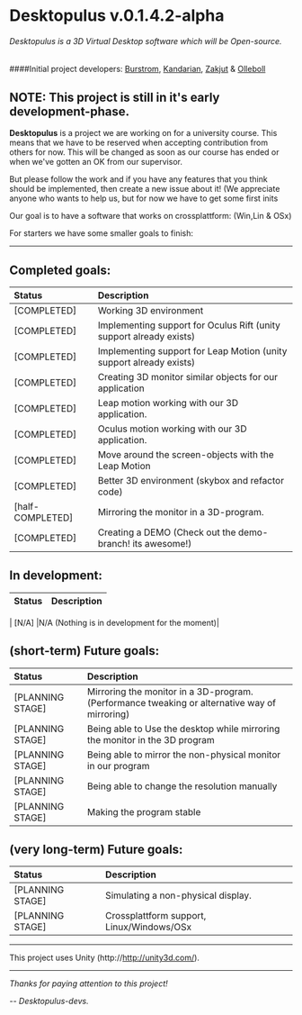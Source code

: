 # Desktopulus v.0.1.4.2-alpha
###### Desktopulus is a 3D Virtual Desktop software which will be Open-source.
####Initial project developers: [Burstrom](https://github.com/burstrom), [Kandarian](https://github.com/Kandarian), [Zakjut](https://github.com/Zakjut) & [Olleboll](https://github.com/Olleboll)


## **NOTE:** This project is still in it's early development-phase.


**Desktopulus** is a project we are working on for a university course. This means that we have to be reserved when accepting contribution from others for now. This will be changed as soon as our course has ended or when we've gotten an OK from our supervisor. 

But please follow the work and if you have any features that you think should be implemented, then create a new issue about it! 
(We appreciate anyone who wants to help us, but for now we have to get some first inits

Our goal is to have a software that works on crossplattform: (Win,Lin & OSx)

For starters we have some smaller goals to finish:

***
## Completed goals:
| Status | Description |
| :------------ | :-----|
| [COMPLETED] | Working 3D environment | 
| [COMPLETED] | Implementing support for Oculus Rift (unity support already exists)|
| [COMPLETED] | Implementing support for Leap Motion (unity support already exists)|
| [COMPLETED] | Creating 3D monitor similar objects for our application|
| [COMPLETED] | Leap motion working with our 3D application. |
| [COMPLETED] | Oculus motion working with our 3D application. |
| [COMPLETED] | Move around the screen-objects with the Leap Motion |
| [COMPLETED] | Better 3D environment (skybox and refactor code) |
| [half-COMPLETED] | Mirroring the monitor in a 3D-program.|
| [COMPLETED] | Creating a DEMO (Check out the demo-branch! its awesome!) |
## In development:

| Status | Description |
| :------------ | :-----|

| [N/A] |N/A (Nothing is in development for the moment)|

## (short-term) Future goals:
| Status | Description |
| :------------ | :-----|
| [PLANNING STAGE] |Mirroring the monitor in a 3D-program. (Performance tweaking or alternative way of mirroring)|
| [PLANNING STAGE] | Being able to Use the desktop while mirroring the monitor in the 3D program |
| [PLANNING STAGE] | Being able to mirror the non-physical monitor in our program |
| [PLANNING STAGE] | Being able to change the resolution manually |
| [PLANNING STAGE] | Making the program stable |

## (very long-term) Future goals:
| Status | Description |
| :------------ | :-----|
| [PLANNING STAGE] | Simulating a non-physical display.|
| [PLANNING STAGE] | Crossplattform support, Linux/Windows/OSx |

***

This project uses Unity (http://http://unity3d.com/).

***

*Thanks for paying attention to this project!*

*-- Desktopulus-devs.*
